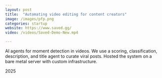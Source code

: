 ```yaml
---
layout: post
title:  "Automating video editing for content creators"
image: /images/pfp.png
categories: startup
website: https://www.saved.gg/
video: /videos/Saved-Demo-New.mp4

---
```

AI agents for moment detection in videos. We use a scoring, classification, description, and title agent to curate viral posts. Hosted the system on a bare metal server with custom infrastructure.

2025